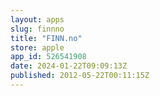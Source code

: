 ```yaml
---
layout: apps
slug: finnno
title: "FINN.no"
store: apple
app_id: 526541908
date: 2024-01-22T09:09:13Z
published: 2012-05-22T00:11:15Z
---
```

